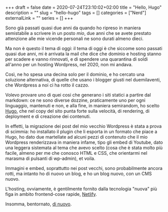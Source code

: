 +++ 
draft = false
date = 2020-07-24T23:10:02+02:00
title = "Hello, Hugo"
description = ""
slug = "hello-hugo" 
tags = []
categories = ["Nerd"]
externalLink = ""
series = []
+++

Sono già passati quasi due anni da quando ho ripreso in maniera semistabile a scrivere in un posto _mio_, due anni che se avete prestato attenzione alle mie vicende personali ne sono durati almeno dieci.

Ma non è questo il tema di oggi: il tema di oggi è che siccome sono passati quasi due anni, mi è arrivata la mail che dice che dominio e hosting stanno per scadere e vanno rinnovati, e di spendere una quarantina di soldi all'anno per un hosting Wordpress, nel 2020, non mi andava.

Così, ne ho spesa una decina solo per il dominio, e ho cercato una soluzione alternativa, di quelle che usano i blogger giusti nel duemilaventi, che Wordpress a noi ci ha rotto il cazzo.

Volevo provare uno di quei cosi che generano i siti statici a partire dal markdown: ce ne sono diverse dozzine, praticamente uno per ogni linguaggio, mantenuti e non, e alla fine, in maniera semirandom, ho scelto [Hugo](https://gohugo.io/), che nel copy del sito punta forte sulla velocità, di rendering, di deployment e di creazione dei contenuti.

In effetti, la migrazione dei post del mio vecchio Wordpress è stata a prova di scimmia: ho installato il plugin che li esporta in un formato che piace a Hugo, ho dato due martellate ad alcuni pezzi di contenuto che il mio Wordpress renderizzava in maniera infame, tipo gli embed di Youtube, dato una leggera sistemata al tema che avevo scelto (cosa che è stata molto più facile, almeno per me che conosco HTML e CSS, che orientarmi nel marasma di pulsanti di wp-admin), et voila.

Immagini e embed, soprattutto nei post vecchi, sono probabilmente ancora rotti, ma intanto ho di nuovo un blog, e ho un blog nuovo, con un CMS nuovo.

L'hosting, ovviamente, è gentilmente fornito dalla tecnologia "nuova" più figa in ambito frontend-cose rapide, [Netlify](https://www.netlify.com/).

Insomma, bentornato, [di nuovo](/2018/09/bentornato-raibaz/).